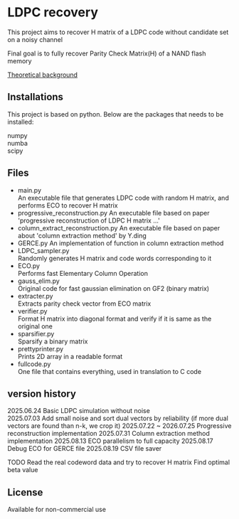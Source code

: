 # LDPC recovery
This project aims to recover H matrix of a LDPC code without candidate set on a noisy channel      

Final goal is to fully recover Parity Check Matrix(H) of a NAND flash memory      

[Theoretical background][link]

[link]:https://bluesparrow2000.github.io/paperreview/LDPC/


## Installations
This project is based on python. Below are the packages that needs to be installed:

numpy      
numba      
scipy              

## Files
- main.py      
An executable file that generates LDPC code with random H matrix, and performs ECO to recover H matrix 
- progressive_reconstruction.py
An executable file based on paper 'progressive reconstruction of LDPC H matrix ...'
- column_extract_reconstruction.py
An executable file based on paper about 'column extraction method' by Y.ding
- GERCE.py
An implementation of function in column extraction method
- LDPC_sampler.py      
Randomly generates H matrix and code words corresponding to it 
- ECO.py      
Performs fast Elementary Column Operation
- gauss_elim.py      
Original code for fast gaussian elimination on GF2 (binary matrix)
- extracter.py       
Extracts parity check vector from ECO matrix                  
- verifier.py               
Format H matrix into diagonal format and verify if it is same as the original one     
- sparsifier.py        
Sparsify a binary matrix       
- prettyprinter.py       
Prints 2D array in a readable format     
- fullcode.py           
One file that contains everything, used in translation to C code

## version history
2025.06.24 Basic LDPC simulation without noise        
2025.07.03 Add small noise and sort dual vectors by reliability (if more dual vectors are found than n-k, we crop it)
2025.07.22 ~  2026.07.25 Progressive reconstruction implementation
2025.07.31 Column extraction method implementation 
2025.08.13 ECO parallelism to full capacity
2025.08.17 Debug ECO for GERCE file
2025.08.19 CSV file saver

TODO
Read the real codeword data and try to recover H matrix
Find optimal beta value


## License
Available for non-commercial use      